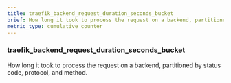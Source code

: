 ```yaml
---
title: traefik_backend_request_duration_seconds_bucket
brief: How long it took to process the request on a backend, partitioned by status code, protocol, and method.
metric_type: cumulative counter
---
```

### traefik_backend_request_duration_seconds_bucket

How long it took to process the request on a backend, partitioned by status code, protocol, and method.